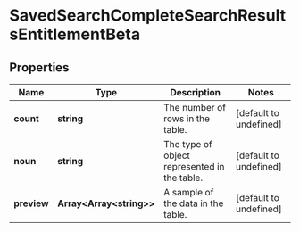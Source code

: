# SavedSearchCompleteSearchResultsEntitlementBeta

## Properties

Name | Type | Description | Notes
------------ | ------------- | ------------- | -------------
**count** | **string** | The number of rows in the table. | [default to undefined]
**noun** | **string** | The type of object represented in the table. | [default to undefined]
**preview** | **Array&lt;Array&lt;string&gt;&gt;** | A sample of the data in the table. | [default to undefined]

